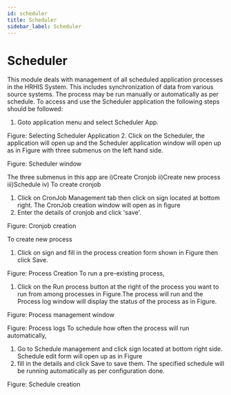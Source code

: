 ```yaml
---
id: scheduler
title: Scheduler
sidebar_label: Scheduler
---
```


# Scheduler

This module deals with management of all scheduled application processes in the HRHIS System. This includes synchronization of data from various source systems. The process may be run manually or automatically as per schedule. To access and use the Scheduler application the following steps should be followed:
 1. Goto application menu and select Scheduler App.


  Figure: Selecting Scheduler Application
 2. Click on the Scheduler, the application will open up and the Scheduler application window will open up as in Figure with three submenus on the left hand side.

Figure: Scheduler window

The three submenus in this app are
 i)Create Cronjob
 ii)Create new process
 iii)Schedule
iv)
To create cronjob 
 1. Click on CronJob Management tab then click on sign located at bottom right. The CronJob creation window will open as in figure
 2. Enter the details of cronjob and click 'save'.

Figure: Cronjob creation

To create new process 
 1. Click on sign and fill in the process creation form shown in Figure then click Save.

Figure: Process Creation
To run a pre-existing process, 
1. Click on the Run process button at the right of the process you want to run from among processes in Figure.The process will run and the Process log window will display the status of the process as in Figure.

Figure: Process management window

Figure: Process logs
To schedule how often the process will run automatically, 
 1. Go to Schedule management and click sign located at bottom right side. Schedule edit form will open up as in Figure 
 2. fill in the details and click Save to save them. The specified schedule will be running automatically as per configuration done.

Figure: Schedule creation
